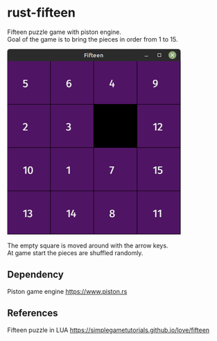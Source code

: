 # rust-fifteen
Fifteen puzzle game with piston engine.  
Goal of the game is to bring the pieces in order from 1 to 15.

![Alternativer Text](fifteen.png)  

The empty square is moved around with the arrow keys.  
At game start the pieces are shuffled randomly.

## Dependency
Piston game engine https://www.piston.rs


## References
Fifteen puzzle in LUA https://simplegametutorials.github.io/love/fifteen